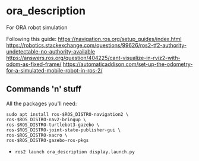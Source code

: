# ora_description

For ORA robot simulation

Following this guide: https://navigation.ros.org/setup_guides/index.html
https://robotics.stackexchange.com/questions/99626/ros2-tf2-authority-undetectable-no-authority-available
https://answers.ros.org/question/404225/cant-visualize-in-rviz2-with-odom-as-fixed-frame/
https://automaticaddison.com/set-up-the-odometry-for-a-simulated-mobile-robot-in-ros-2/

## Commands 'n' stuff

All the packages you'll need:
```
sudo apt install ros-$ROS_DISTRO-navigation2 \
ros-$ROS_DISTRO-nav2-bringup \
ros-$ROS_DISTRO-turtlebot3-gazebo \
ros-$ROS_DISTRO-joint-state-publisher-gui \
ros-$ROS_DISTRO-xacro \
ros-$ROS_DISTRO-gazebo-ros-pkgs
```

- `ros2 launch ora_description display.launch.py`